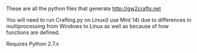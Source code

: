 These are all the python files that generate http://gw2crafts.net

You will need to run Crafting.py on Linux(I use Mint 14) due to differences in multiprocessing from Windows to Linux as well as because of how functions are defined.

Requires Python 2.7.x
